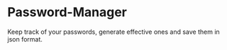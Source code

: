 # Password-Manager
Keep track of your passwords, generate effective ones and save them in json format.
